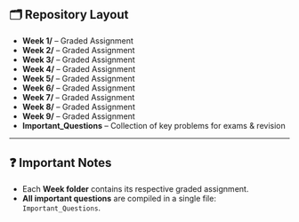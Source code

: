 ## 🗂️ Repository Layout

<ul>
  <li><b>Week 1/</b> – Graded Assignment</li>
  <li><b>Week 2/</b> – Graded Assignment</li>
  <li><b>Week 3/</b> – Graded Assignment</li>
  <li><b>Week 4/</b> – Graded Assignment</li>
  <li><b>Week 5/</b> – Graded Assignment</li>
  <li><b>Week 6/</b> – Graded Assignment</li>
  <li><b>Week 7/</b> – Graded Assignment</li>
  <li><b>Week 8/</b> – Graded Assignment</li>
  <li><b>Week 9/</b> – Graded Assignment</li>
  <li><b>Important_Questions</b> – Collection of key problems for exams & revision</li>
</ul>

---

## ❓ Important Notes
- Each **Week folder** contains its respective graded assignment.  
- **All important questions** are compiled in a single file: `Important_Questions`. 
